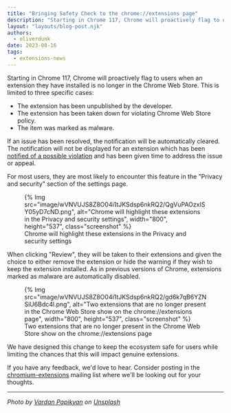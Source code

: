 ```yaml
---
title: "Bringing Safety Check to the chrome://extensions page"
description: "Starting in Chrome 117, Chrome will proactively flag to users when an extension they have installed is no longer in the Chrome Web Store."  
layout: "layouts/blog-post.njk"
authors:
  - oliverdunk
date: 2023-08-16
tags:
  - extensions-news
---
```


Starting in Chrome 117, Chrome will proactively flag to users when an extension they have installed is no longer in the Chrome Web Store. This is limited to three specific cases:

- The extension has been unpublished by the developer.
- The extension has been taken down for violating Chrome Web Store policy.
- The item was marked as malware.

If an issue has been resolved, the notification will be automatically cleared. The notification will not be displayed for an extension which has been [notified of a possible violation][violation-notification] and has been given time to address the issue or appeal.

For most users, they are most likely to encounter this feature in the "Privacy and security" section of the settings page.

<figure>
  {% Img src="image/wVNVUJS8Z8O04i1tJKSdsp6nkRQ2/QgVuPAOzxISY05yD7cND.png", alt="Chrome will highlight these extensions in the Privacy and security settings", width="800", height="537", class="screenshot" %}
  <figcaption>
  Chrome will highlight these extensions in the Privacy and security settings
  </figcaption>
</figure>

When clicking "Review", they will be taken to their extensions and given the choice to either remove the extension or hide the warning if they wish to keep the extension installed. As in previous versions of Chrome, extensions marked as malware are automatically disabled.

<figure>
  {% Img src="image/wVNVUJS8Z8O04i1tJKSdsp6nkRQ2/gd6k7qB6YZNSiU6Bdc4l.png", alt="Two extensions that are no longer present in the Chrome Web Store show on the chrome://extensions page", width="800", height="537", class="screenshot" %}
  <figcaption>
  Two extensions that are no longer present in the Chrome Web Store show on the chrome://extensions page
  </figcaption>
</figure>

We have designed this change to keep the ecosystem safe for users while limiting the chances that this will impact genuine extensions.

If you have any feedback, we'd love to hear. Consider posting in the [chromium-extensions][mailing-list] mailing list where we'll be looking out for your thoughts.

---

_Photo by [Vardan Papikyan][unsplash-vardan] on [Unsplash][unsplash]_
  
[violation-notification]: https://developer.chrome.com/docs/webstore/review-process/#warning
[mailing-list]: https://groups.google.com/a/chromium.org/g/chromium-extensions
[unsplash-vardan]: https://unsplash.com/@timberfoster?utm_source=unsplash&utm_medium=referral&utm_content=creditCopyText
[unsplash]: https://unsplash.com/photos/lSegRSDBMLw?utm_source=unsplash&utm_medium=referral&utm_content=creditCopyText
